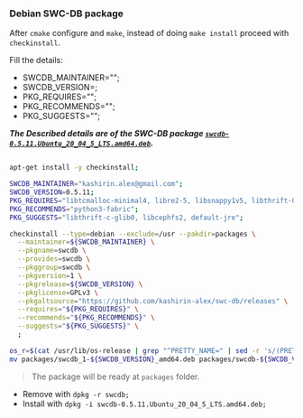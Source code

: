

### Debian SWC-DB package

After `cmake` configure and `make`, instead of doing `make install` proceed with `checkinstall`.

Fill the details:
* SWCDB_MAINTAINER="";
* SWCDB_VERSION=;
* PKG_REQUIRES="";
* PKG_RECOMMENDS="";
* PKG_SUGGESTS="";

**_The Described details are of the SWC-DB package [`swcdb-0.5.11.Ubuntu_20_04_5_LTS.amd64.deb`](https://github.com/kashirin-alex/swc-db/releases/download/v0.5.11/swcdb-0.5.11.Ubuntu_20_04_5_LTS.amd64.deb)._**


```bash

apt-get install -y checkinstall;

SWCDB_MAINTAINER="kashirin.alex@gmail.com";
SWCDB_VERSION=0.5.11;
PKG_REQUIRES="libtcmalloc-minimal4, libre2-5, libsnappy1v5, libthrift-0.13.0, libzstd1, libreadline8, libssl1.1";
PKG_RECOMMENDS="python3-fabric";
PKG_SUGGESTS="libthrift-c-glib0, libcephfs2, default-jre";

checkinstall --type=debian --exclude=/usr --pakdir=packages \
  --maintainer=${SWCDB_MAINTAINER} \
  --pkgname=swcdb \
  --provides=swcdb \
  --pkggroup=swcdb \
  --pkgversion=1 \
  --pkgrelease=${SWCDB_VERSION} \
  --pkglicense=GPLv3 \
  --pkgaltsource="https://github.com/kashirin-alex/swc-db/releases" \
  --requires="${PKG_REQUIRES}" \
  --recommends="${PKG_RECOMMENDS}" \
  --suggests="${PKG_SUGGESTS}" \
  ;

os_r=$(cat /usr/lib/os-release | grep "^PRETTY_NAME=" | sed -r 's/(PRETTY_NAME=|\")//g' | sed -r 's/(\.|\s)/_/g' );
mv packages/swcdb_1-${SWCDB_VERSION}_amd64.deb packages/swcdb-${SWCDB_VERSION}.${os_r}.amd64.deb;

```
> The package will be ready at `packages` folder.
* Remove with `dpkg -r swcdb;`
* Install with `dpkg -i swcdb-0.5.11.Ubuntu_20_04_5_LTS.amd64.deb;`
